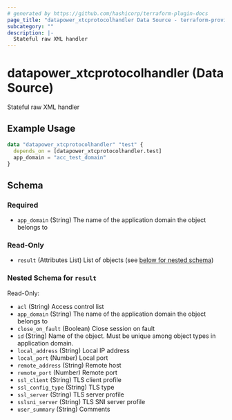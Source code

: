 ```yaml
---
# generated by https://github.com/hashicorp/terraform-plugin-docs
page_title: "datapower_xtcprotocolhandler Data Source - terraform-provider-datapower"
subcategory: ""
description: |-
  Stateful raw XML handler
---
```


# datapower_xtcprotocolhandler (Data Source)

Stateful raw XML handler

## Example Usage

```terraform
data "datapower_xtcprotocolhandler" "test" {
  depends_on = [datapower_xtcprotocolhandler.test]
  app_domain = "acc_test_domain"
}
```

<!-- schema generated by tfplugindocs -->
## Schema

### Required

- `app_domain` (String) The name of the application domain the object belongs to

### Read-Only

- `result` (Attributes List) List of objects (see [below for nested schema](#nestedatt--result))

<a id="nestedatt--result"></a>
### Nested Schema for `result`

Read-Only:

- `acl` (String) Access control list
- `app_domain` (String) The name of the application domain the object belongs to
- `close_on_fault` (Boolean) Close session on fault
- `id` (String) Name of the object. Must be unique among object types in application domain.
- `local_address` (String) Local IP address
- `local_port` (Number) Local port
- `remote_address` (String) Remote host
- `remote_port` (Number) Remote port
- `ssl_client` (String) TLS client profile
- `ssl_config_type` (String) TLS type
- `ssl_server` (String) TLS server profile
- `sslsni_server` (String) TLS SNI server profile
- `user_summary` (String) Comments
